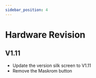 ```yaml
---
sidebar_position: 4
---
```


# Hardware Revision

## V1.11

- Update the version silk screen to V1.11
- Remove the Maskrom button
